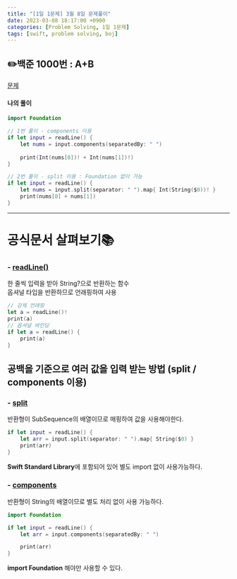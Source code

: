 ```yaml
---
title: "[1일 1문제] 3월 8일 문제풀이"
date: 2023-03-08 18:17:00 +0900
categories: [Problem Solving, 1일 1문제]
tags: [swift, problem solving, boj]
---
```


## ✏️백준 1000번 : A+B
[문제](https://www.acmicpc.net/problem/1000)

#### 나의 풀이
```swift
import Foundation

// 1번 풀이 - components 이용
if let input = readLine() {
    let nums = input.components(separatedBy: " ")
    
    print(Int(nums[0])! + Int(nums[1])!)
}

// 2번 풀이 - split 이용 : Foundation 없이 가능
if let input = readLine() {
    let nums = input.split(separator: " ").map{ Int(String($0))! }
    print(nums[0] + nums[1])
}
```
---

# 공식문서 살펴보기📚

### - [readLine()](https://developer.apple.com/documentation/swift/readline(strippingnewline:))

한 줄씩 입력을 받아 String?으로 반환하는 함수  
옵셔널 타입을 반환하므로 언래핑하여 사용

```swift
// 강제 언래핑
let a = readLine()!
print(a)
// 옵셔널 바인딩
if let a = readLine() {
    print(a)
}
```

## 공백을 기준으로 여러 값을 입력 받는 방법 (split / components 이용)

### - [split](https://developer.apple.com/documentation/swift/string/split(separator:maxsplits:omittingemptysubsequences:))

반환형이 SubSequence의 배열이므로 매핑하여 값을 사용해야한다.

```swift
if let input = readLine() {
    let arr = input.split(separator: " ").map{ String($0) }
    print(arr)
}
```

**Swift Standard Library**에 포함되어 있어 별도 import 없이 사용가능하다.

### - [components](https://developer.apple.com/documentation/foundation/nsstring/1413214-components)

반환형이 String의 배열이므로 별도 처리 없이 사용 가능하다.

```swift
import Foundation

if let input = readLine() {
    let arr = input.components(separatedBy: " ")

    print(arr)
}
```

**import Foundation** 해야만 사용할 수 있다.
